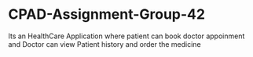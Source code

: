 # CPAD-Assignment-Group-42
Its an HealthCare Application where patient can book doctor appoinment and Doctor can view Patient history and order the medicine 
